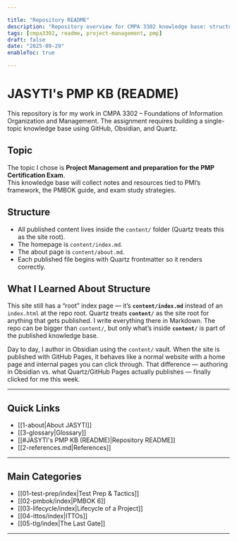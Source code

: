 ```yaml
---

title: "Repository README"
description: "Repository overview for CMPA 3302 knowledge base: structure, topic, and purpose."
tags: [cmpa3302, readme, project-management, pmp]
draft: false
date: "2025-09-29"
enableToc: true

---
```


# JASYTI's PMP KB (README)

This repository is for my work in CMPA 3302 – Foundations of Information Organization and Management.  The assignment requires building a single-topic knowledge base using GitHub, Obsidian, and Quartz.
## Topic
The topic I chose is **Project Management and preparation for the PMP Certification Exam**.  
This knowledge base will collect notes and resources tied to PMI’s framework, the PMBOK guide, and exam study strategies.
## Structure
- All published content lives inside the `content/` folder (Quartz treats this as the site root).
- The homepage is `content/index.md`.
- The about page is `content/about.md`.
- Each published file begins with Quartz frontmatter so it renders correctly.
## What I Learned About Structure

This site still has a “root” index page — it’s **`content/index.md`** instead of an `index.html` at the repo root. Quartz treats **`content/`** as the site root for anything that gets published. I write everything there in Markdown. The repo can be bigger than `content/`, but only what’s inside **`content/`** is part of the published knowledge base.

Day to day, I author in Obsidian using the `content/` vault. When the site is published with GitHub Pages, it behaves like a normal website with a home page and internal pages you can click through. That difference — authoring in Obsidian vs. what Quartz/GitHub Pages actually publishes — finally clicked for me this week.

---
## Quick Links
- [[1-about|About JASYTI]]
- [[3-glossary|Glossary]]
- [[#JASYTI's PMP KB (README)|Repository README]]
- [[2-references.md|References]]

---
## Main Categories
- [[01-test-prep/index|Test Prep & Tactics]]
- [[02-pmbok/index|PMBOK 6]]
- [[03-lifecycle/index|Lifecycle of a Project]]
- [[04-ittos/index|ITTOs]]
- [[05-tlg/index|The Last Gate]]

---
